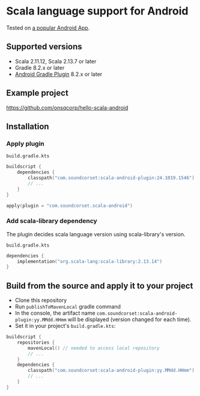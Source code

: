 # Scala language support for Android

Tested on [a popular Android App](https://play.google.com/store/apps/details?id=com.soundcorset.client.android).

## Supported versions

* Scala 2.11.12, Scala 2.13.7 or later
* Gradle 8.2.x or later
* [Android Gradle Plugin](https://developer.android.com/build/releases/gradle-plugin) 8.2.x or later

## Example project

https://github.com/onsqcorp/hello-scala-android

## Installation

### Apply plugin

`build.gradle.kts`
```kotlin
buildscript {
    dependencies {
        classpath("com.soundcorset:scala-android-plugin:24.1019.1546")
        // ...
    }
}

apply(plugin = "com.soundcorset.scala-android")
```

### Add scala-library dependency

The plugin decides scala language version using scala-library's version.

`build.gradle.kts`
```kotlin
dependencies {
    implementation("org.scala-lang:scala-library:2.13.14")
}
```

## Build from the source and apply it to your project

 * Clone this repository
 * Run `publishToMavenLocal` gradle command
 * In the console, the artifact name `com.soundcorset:scala-android-plugin:yy.MMdd.HHmm` will be displayed (version changed for each time).
 * Set it in your project's `build.gradle.kts`:
```kotlin
buildscript {
    repositories {
        mavenLocal() // needed to access local repository
        // ...
    }
    dependencies {
        classpath("com.soundcorset:scala-android-plugin:yy.MMdd.HHmm")
        // ...
    }
}
```
